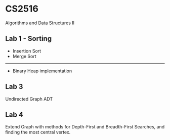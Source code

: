 # CS2516

Algorithms and Data Structures II

## Lab 1 - Sorting

- Insertion Sort
- Merge Sort

---

- Binary Heap implementation

## Lab 3

Undirected Graph ADT

## Lab 4

Extend Graph with methods for Depth-First and Breadth-First Searches, and finding the most central vertex.
